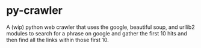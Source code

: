 # py-crawler
A (wip) python web crawler that uses the google, beautiful soup, and urllib2 modules to search for a phrase on google and gather the first 10 hits and then find all the links within those first 10.
